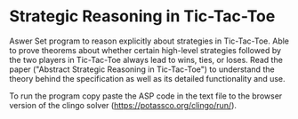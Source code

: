 # Strategic Reasoning in Tic-Tac-Toe

Aswer Set program to reason explicitly about strategies in Tic-Tac-Toe. Able to prove theorems about whether certain high-level strategies followed by the two players in Tic-Tac-Toe always lead to wins, ties, or loses. Read the paper ("Abstract Strategic Reasoning in Tic-Tac-Toe") to understand the theory behind the specification as well as its detailed functionality and use. 

To run the program copy paste the ASP code in the text file to the browser version of the clingo solver (https://potassco.org/clingo/run/).
